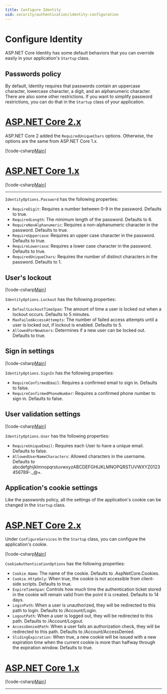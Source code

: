 ```yaml
---
title: Configure Identity
uid: security/authentication/identity-configuration
---
```


# Configure Identity

ASP.NET Core Identity has some default behaviors that you can override easily in your application's `Startup` class.

## Passwords policy

By default, Identity requires that passwords contain an uppercase character, lowercase character, a digit, and an alphanumeric character. There are also some other restrictions. If you want to simplify password restrictions, you can do that in the `Startup` class of your application.

# [ASP.NET Core 2.x](#tab/aspnetcore2x)

ASP.NET Core 2 added the `RequiredUniqueChars` options. Otherwise, the options are the same from ASP.NET Core 1.x.

[!code-csharp[Main](identity/sample/src/ASPNETv2-IdentityDemo-Configuration/Startup.cs?range=29-37,50-52)]

# [ASP.NET Core 1.x](#tab/aspnetcore1x)

[!code-csharp[Main](identity/sample/src/ASPET-IdentityDemo-PrimaryKeysConfig/Startup.cs?range=60-65)]

---

`IdentityOptions.Password` has the following properties:
* `RequireDigit`: Requires a number between 0-9 in the password. Defaults to true.
* `RequiredLength`: The minimum length of the password. Defaults to 6.
* `RequireNonAlphanumeric`: Requires a non-alphanumeric character in the password. Defaults to true.
* `RequireUppercase`: Requires an upper case character in the password. Defaults to true.
* `RequireLowercase`: Requires a lower case character in the password. Defaults to true.
* `RequiredUniqueChars`: Requires the number of distinct characters in the password. Defaults to 1.


## User's lockout

[!code-csharp[Main](identity/sample/src/ASPNETv2-IdentityDemo-Configuration/Startup.cs?range=29-30,39-42,50-52)]

`IdentityOptions.Lockout` has the following properties:
* `DefaultLockoutTimeSpan`: The amount of time a user is locked out when a lockout occurs. Defaults to 5 minutes.
* `MaxFailedAccessAttempts`: The number of failed access attempts until a user is locked out, if lockout is enabled. Defaults to 5.
* `AllowedForNewUsers`: Determines if a new user can be locked out. Defaults to true.


## Sign in settings

[!code-csharp[Main](identity/sample/src/ASPNETv2-IdentityDemo-Configuration/Startup.cs?range=29-30,44-46,50-52)]

`IdentityOptions.SignIn` has the following properties:
* `RequireConfirmedEmail`: Requires a confirmed email to sign in. Defaults to false.
* `RequireConfirmedPhoneNumber`: Requires a confirmed phone number to sign in. Defaults to false.


## User validation settings

[!code-csharp[Main](identity/sample/src/ASPNETv2-IdentityDemo-Configuration/Startup.cs?range=29-30,48-52)]

`IdentityOptions.User` has the following properties:
* `RequireUniqueEmail`: Requires each User to have a unique email. Defaults to false.
* `AllowedUserNameCharacters`: Allowed characters in the username. Defaults to abcdefghijklmnopqrstuvwxyzABCDEFGHIJKLMNOPQRSTUVWXYZ0123456789-._@+.

## Application's cookie settings

Like the passwords policy, all the settings of the application's cookie can be changed in the `Startup` class.

# [ASP.NET Core 2.x](#tab/aspnetcore2x)

Under `ConfigureServices` in the `Startup` class, you can configure the application's cookie.

[!code-csharp[Main](identity/sample/src/ASPNETv2-IdentityDemo-Configuration/Startup.cs?name=snippet_configurecookie)]

`CookieAuthenticationOptions` has the following properties:
* `Cookie.Name`: The name of the cookie.  Defaults to .AspNetCore.Cookies.
* `Cookie.HttpOnly`: When true, the cookie is not accessible from client-side scripts. Defaults to true.
* `ExpireTimeSpan`: Controls how much time the authentication ticket stored in the cookie will remain valid from the point it is created. Defaults to 14 days.
* `LoginPath`: When a user is unauthorized, they will be redirected to this path to login. Defaults to /Account/Login.
* `LogoutPath`: When a user is logged out, they will be redirected to this path. Defaults to /Account/Logout.
* `AccessDeniedPath`: When a user fails an authorization check, they will be redirected to this path. Defaults to /Account/AccessDenied.
* `SlidingExpiration`: When true, a new cookie will be issued with a new expiration time when the current cookie is more than halfway through the expiration window. Defaults to true.

# [ASP.NET Core 1.x](#tab/aspnetcore1x)

[!code-csharp[Main](identity/sample/src/ASPET-IdentityDemo-PrimaryKeysConfig/Startup.cs?highlight=2&range=72-80)]

--- 


